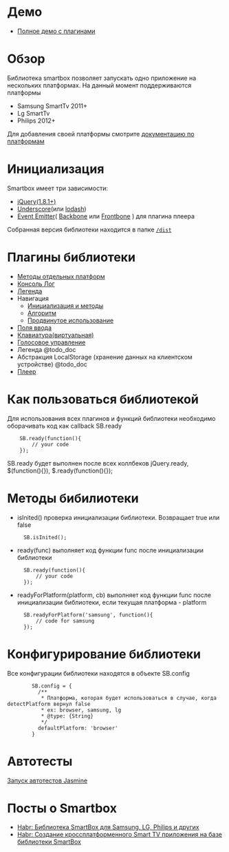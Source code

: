 # Демо
* <a href="http://immosmart.github.io/smartbox/demo/demoApp">Полное демо с плагинами</a>

# Обзор

Библиотека smartbox позволяет запускать одно приложение на нескольких платформах.
На данный момент поддерживаются платформы
- Samsung SmartTv 2011+
- Lg SmartTv
- Philips 2012+

Для добавления своей платформы смотрите <a href="https://github.com/immosmart/smartbox/blob/master/docs/ru_platform.md">документацию по платформам</a>

# Инициализация

Smartbox имеет три зависимости:
- <a href="https://github.com/jquery/jquery/tree/1.8-stable">jQuery(1.8.1+)</a>
- <a href="https://github.com/jashkenas/underscore">Underscore</a>(или <a href="https://github.com/lodash/lodash">lodash</a>)
- <a href="https://github.com/Wolfy87/EventEmitter">Event Emitter</a>( <a href="https://github.com/jashkenas/backbone">Backbone</a> или <a href="https://github.com/artempoletsky/Frontbone">Frontbone</a> ) для плагина плеера

Собранная версия библиотеки находится в папке <a href="https://github.com/immosmart/smartbox/tree/master/dist">`/dist`</a>

# Плагины библиотеки

* <a href="https://github.com/immosmart/smartbox/blob/master/docs/ru_platform.md">Методы отдельных платформ</a>
* <a href="https://github.com/immosmart/smartbox/blob/master/docs/ru_log.md">Консоль Лог</a>
* <a href="https://github.com/immosmart/smartbox/blob/master/docs/ru_legend.md">Легенда</a>
* Навигация
    * <a href="https://github.com/immosmart/smartbox/blob/master/docs/ru_nav.md">Инициализация и методы</a>
    * <a href="https://github.com/immosmart/smartbox/blob/master/docs/ru_nav_alg.md">Алгоритм</a>
    * <a href="https://github.com/immosmart/smartbox/blob/master/docs/ru_nav_extended.md">Продвинутое использование</a>
* <a href="https://github.com/immosmart/smartbox/blob/master/docs/ru_input.md">Поля ввода</a>
* <a href="https://github.com/immosmart/smartbox/blob/master/docs/ru_keyboard.md">Клавиатура(виртуальная)</a>
* <a href="https://github.com/immosmart/smartbox/blob/master/docs/ru_voice.md">Голосовое управление</a>
* Легенда @todo_doc
* Абстракция LocalStorage (хранение данных на клиентском устройстве) @todo_doc
* <a href="https://github.com/immosmart/smartbox/blob/develop/docs/ru_player.md">Плеер</a>

# Как пользоваться библиотекой

Для использования всех плагинов и функций библиотеки необходимо оборачивать код как callback SB.ready

        SB.ready(function(){
            // your code
        });

SB.ready будет выполнен после всех коллбеков jQuery.ready, $(function(){}), $.ready(function(){});

# Методы бибилиотеки

- isInited() проверка инициализации библиотеки. Возвращает true или false

        SB.isInited();

- ready(func) выполняет код функции func после инициализации библиотеки

        SB.ready(function(){
            // your code
        });

- readyForPlatform(platform, cb) выполняет код функции func после инициализации библиотеки,
если текущая платформа - platform

        SB.readyForPlatform('samsung', function(){
            // code for samsung
        });

# Конфигурирование библиотеки

Все конфигурации библиотеки находятся в объекте SB.config

            SB.config = {
              /**
               * Платформа, которая будет использоваться в случае, когда detectPlatform вернул false
               * ex: browser, samsung, lg
               * @type: {String}
               */
              defaultPlatform: 'browser'
            }

# Автотесты
<a href="http://immosmart.github.io/smartbox/">Запуск автотестов Jasmine</a>

# Посты о Smartbox
* <a href="http://habrahabr.ru/post/211236//">Habr: Библиотека SmartBox для Samsung, LG, Philips и других</a>
* <a href="http://habrahabr.ru/post/188294/">Habr: Создание кроссплатформенного Smart TV приложения на базе библиотеки SmartBox</a>

